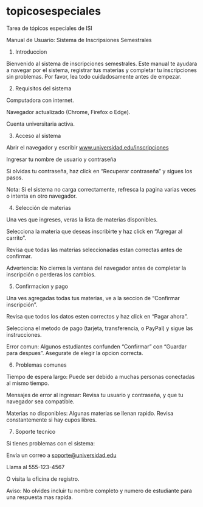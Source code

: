 # topicosespeciales
Tarea de tópicos especiales de ISI

Manual de Usuario: Sistema de Inscripsiones Semestrales
1. Introduccion

Bienvenido al sistema de inscripciones semestrales. Este manual te ayudara a navegar por el sistema, registrar tus materias y completar tu inscripciones sin problemas. Por favor, lea todo cuidadosamente antes de empezar.

2. Requisitos del sistema

Computadora con internet.

Navegador actualizado (Chrome, Firefox o Edge).

Cuenta universitaria activa.

3. Acceso al sistema

Abrir el navegador y escribir www.universidad.edu/inscripciones

Ingresar tu nombre de usuario y contraseña

Si olvidas tu contraseña, haz click en “Recuperar contraseña” y sigues los pasos.

Nota: Si el sistema no carga correctamente, refresca la pagina varias veces o intenta en otro navegador.

4. Selección de materias

Una ves que ingreses, veras la lista de materias disponibles.

Selecciona la materia que deseas inscribirte y haz click en “Agregar al carrito”.

Revisa que todas las materias seleccionadas estan correctas antes de confirmar.

Advertencia: No cierres la ventana del navegador antes de completar la inscripción o perderas los cambios.

5. Confirmacion y pago

Una ves agregadas todas tus materias, ve a la seccion de “Confirmar inscripción”.

Revisa que todos los datos esten correctos y haz click en “Pagar ahora”.

Selecciona el metodo de pago (tarjeta, transferencia, o PayPal) y sigue las instrucciones.

Error comun: Algunos estudiantes confunden “Confirmar” con “Guardar para despues”. Asegurate de elegir la opcion correcta.

6. Problemas comunes

Tiempo de espera largo: Puede ser debido a muchas personas conectadas al mismo tiempo.

Mensajes de error al ingresar: Revisa tu usuario y contraseña, y que tu navegador sea compatible.

Materias no disponibles: Algunas materias se llenan rapido. Revisa constantemente si hay cupos libres.

7. Soporte tecnico

Si tienes problemas con el sistema:

Envía un correo a soporte@universidad.edu

Llama al 555-123-4567

O visita la oficina de registro.

Aviso: No olvides incluir tu nombre completo y numero de estudiante para una respuesta mas rapida.
